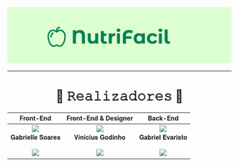 <img src="https://github.com/S6-2025/NutriFacil/blob/develop/readme_assets/banners.png" alt="banner"/>





---
<h1 align=center> 🍎 𝚁𝚎𝚊𝚕𝚒𝚣𝚊𝚍𝚘𝚛𝚎𝚜 🍎 </h1>

<div align=center > 


 |                                                                                                                                             Front-End                                                                                                                                         |                                                                                                                                   Front-End & Designer                                                                                                                                                   |                                                                                                                                 Back-End                                                                                                                 |
| :-----------------------------------------------------------------------------------------------------------------------------------------------------------------------------------------------------------------------------------------------------------------------------------------------------------: | :-----------------------------------------------------------------------------------------------------------------------------------------------------------------------------------------------------------------------------------------------------------------------------------: | :-------------------------------------------------------------------------------------------------------------------------------------------------------------------------------------------------------------------------------------------------------------------------------: |
| [<img src="https://avatars.githubusercontent.com/u/137116157?v=4" width=115>](https://github.com/gabriellesote)<br>𝐆𝐚𝐛𝐫𝐢𝐞𝐥𝐥𝐞 𝐒𝐨𝐚𝐫𝐞𝐬<br><br> [![](https://img.shields.io/badge/LinkedIn-0077B5?style=for-the-badge&logo=linkedin&logoColor=white)](https://www.linkedin.com/in/gabrielle-soares-teixeira/)              | [<img src="https://avatars.githubusercontent.com/u/67203291?v=4" width=115>](https://github.com/vinimagod)<br>𝐕𝐢𝐧𝐢𝐜𝐢𝐮𝐬 𝐆𝐨𝐝𝐢𝐧𝐡𝐨 <br><br>[![](https://img.shields.io/badge/LinkedIn-0077B5?style=for-the-badge&logo=linkedin&logoColor=white)](https://www.linkedin.com/in/vinicius-m-godinho-b4155623a/) | [<img src="https://avatars.githubusercontent.com/u/146457912?v=4" width=115>](https://github.com/gabsevamac)<br>𝐆𝐚𝐛𝐫𝐢𝐞𝐥 𝐄𝐯𝐚𝐫𝐢𝐬𝐭𝐨<br><br> [![](https://img.shields.io/badge/LinkedIn-0077B5?style=for-the-badge&logo=linkedin&logoColor=white)](https://www.linkedin.com/in/gabriel-evaristo-26391a232/)     |

</div>





